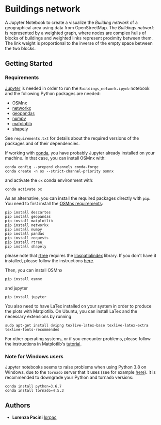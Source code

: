 # Buildings network

A Jupyter Notebook to create a visualize the *Building network* of a geographical area using data from OpenStreetMap. The *Buildings network* is represented by a weighted graph, where nodes are complex hulls of blocks of buildings and weighted links represent proximity between them. The link weight is proportional to the inverse of the empty space between the two blocks.
## Getting Started


### Requirements

[Jupyter](https://jupyter.org/) is needed in order to run the `Buildings_network.ipynb` notebook and the following Python packages are needed:
- [OSMnx](https://github.com/gboeing/osmnx )
- [networkx](https://networkx.github.io/)
- [geopandas](http://geopandas.org/)
- [numpy](https://www.numpy.org/)
- [matplotlib](https://matplotlib.org/)
- [shapely](https://github.com/Toblerity/Shapely)
  
See `requirements.txt` for details about the required versions of the packages and of their dependencies.

If working with [conda](https://docs.conda.io/en/latest/), you have probably Jupyter already installed on your machine. In that case, you can install OSMnx with:

```
conda config --prepend channels conda-forge
conda create -n ox --strict-channel-priority osmnx
```
and activate the `ox` conda environment with:
```
conda activate ox
```

As an alternative, you can install the required packages directly with `pip`. You need to first install the [OSMns requirements](https://github.com/gboeing/osmnx/blob/master/requirements.txt):
```
pip install descartes
pip install geopandas
pip install matplotlib
pip install networkx
pip install numpy
pip install pandas
pip install requests
pip install rtree
pip install shapely
```
please note that [rtree](https://pypi.org/project/Rtree/) requires the [libspatialindex](https://libspatialindex.org/) library. If you don't have it installed, please follow the instructions [here](https://github.com/libspatialindex/libspatialindex/wiki/1.-Getting-Started).

Then, you can install OSMnx
```
pip install osmnx
```
and jupyter
```
pip install jupyter
```

You also need to have LaTex installed on your system in order to produce the plots with Matplotlib. On Ubuntu, you can install LaTex and the necessary extensions by running

```
sudo apt-get install dvipng texlive-latex-base texlive-latex-extra texlive-fonts-recommended
```

For other operating systems, or if you encounter problems, please follow the instructions in Matplotlib's [tutorial](https://matplotlib.org/3.1.0/tutorials/text/usetex.html).


### Note for Windows users
Jupyter notebooks seems to raise problems when using Python 3.8 on Windows, due to the `tornado` server that it uses (see for example [here](https://stackoverflow.com/questions/58422817/jupyter-notebook-with-python-3-8-notimplementederror)). It is recommended to downgrade your Python and tornado versions:
```
conda install python=3.6.7
conda install tornado=4.5.3
```

## Authors

* **Lorenza Pacini** [lorpac](https://github.com/lorpac)

<!--- 
See also the list of [contributors](https://github.com/your/project/contributors) who participated in this project.
-->
